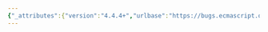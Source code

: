 ```yaml
---
{"_attributes":{"version":"4.4.4+","urlbase":"https://bugs.ecmascript.org/","maintainer":"dherman@mozilla.com"},"bug":{"bug_id":2855,"creation_ts":"2014-05-13 06:26:00 -0700","short_desc":"19.2.1.1, 25.2.1.1: Don't set [[Strict]] for wrong function kind","delta_ts":"2014-06-16 16:09:16 -0700","product":"Draft for 6th Edition","component":"technical issue","version":"Rev 24: April 27, 2014 Draft","rep_platform":"All","op_sys":"All","bug_status":"RESOLVED","resolution":"FIXED","priority":"Normal","bug_severity":"normal","everconfirmed":true,"reporter":{"uid":"andrebargull","name":"André Bargull"},"assigned_to":{"uid":"allen","name":"Allen Wirfs-Brock"},"long_desc":[{"commentid":8363,"comment_count":0,"who":{"uid":"andrebargull","name":"André Bargull"},"bug_when":"2014-05-13 06:26:45 -0700","thetext":"19.2.1.1 Function ( p1, p2, … , pn, body )\n25.2.1.1 GeneratorFunction (p1, p2, … , pn, body)\n\n19.2.1.1 (and 25.2.1.1) set the [[Strict]] data slot already in step 16, this assignment should probably occur later. Currently it's possible to switch [[Strict]] using the wrong constructor function (while still leaving the function object uninitialized). Maybe move to 9.2.5 FunctionInitialize after step 4? \n\n\nTest case:\n---\nlet GeneratorFunction = (function*(){}).constructor;\nlet fn = Function[Symbol.create]();\n\nfunction argumentsCaller(c) {\n  // See bug 2718\n  Object.defineProperty(arguments, \"caller\", {value: c});\n  return arguments.caller;\n}\n\nprint(fn === argumentsCaller(fn)); // prints true\n\ntry { GeneratorFunction.call(fn, \"'not strict'\"); } catch (e) {}\nprint(fn === argumentsCaller(fn)); // prints true\n\ntry { GeneratorFunction.call(fn, \"'use strict'\"); } catch (e) {}\ntry {\n  argumentsCaller(fn);\n} catch (e) {\n  // TypeError: \"caller\", \"callee\" and \"arguments\" are restricted properties in strict-mode\n  print(e);\n}\n\ntry { GeneratorFunction.call(fn, \"'not strict'\"); } catch (e) {}\nprint(fn === argumentsCaller(fn)); // prints true\n---"},{"commentid":8515,"comment_count":1,"who":{"uid":"allen","name":"Allen Wirfs-Brock"},"bug_when":"2014-05-15 17:11:57 -0700","thetext":"fixed in rev25 editor's draft"},{"commentid":9011,"comment_count":2,"who":{"uid":"allen","name":"Allen Wirfs-Brock"},"bug_when":"2014-06-16 16:09:16 -0700","thetext":"fixed in rev25 editor's draft"}]}}
---
```

